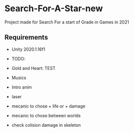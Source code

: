# Search-For-A-Star-new
Project made for Search For a start of Grade in Games in 2021

## Requirements

* Unity 2020.1.16f1


* TODO:
* Gold and Heart: TEST
* Musics
* Intro anim
* laser
* mecanic to chose + life or + damage
* mecanic to chose between worlds
* check colision damage in skeleton